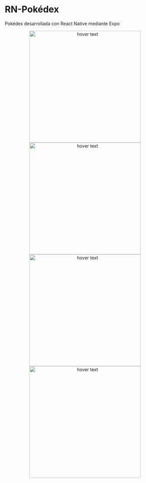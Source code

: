 # RN-Pokédex
Pokédex desarrollada con React Native mediante Expo

<p align="center">
  <img src="https://user-images.githubusercontent.com/14180890/179673527-17d7e9b9-e83b-4e80-bcc0-193d50a6a046.jpg" width="350" title="hover text">
  <img src="https://user-images.githubusercontent.com/14180890/179673521-58985fbf-563c-4747-a391-d85554e555e0.jpg" width="350" title="hover text">
  <img src="https://user-images.githubusercontent.com/14180890/179673524-f0596481-beca-44d6-b8fe-67f3a92f5d39.jpg" width="350" title="hover text">
  <img src="https://user-images.githubusercontent.com/14180890/179675590-ba40c856-f8cf-462d-ae6f-a0b19feb50f4.jpg" width="350" title="hover text">
</p>
